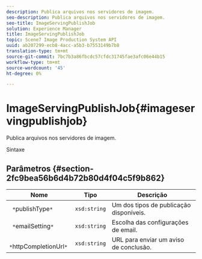```yaml
---
description: Publica arquivos nos servidores de imagem.
seo-description: Publica arquivos nos servidores de imagem.
seo-title: ImageServingPublishJob
solution: Experience Manager
title: ImageServingPublishJob
topic: Scene7 Image Production System API
uuid: ab207299-ecb8-4acc-a5b3-b7553149b7b8
translation-type: tm+mt
source-git-commit: 7bc7b3a86fbcdc57cfdc31745fae3afc06e44b15
workflow-type: tm+mt
source-wordcount: '45'
ht-degree: 0%

---
```



# ImageServingPublishJob{#imageservingpublishjob}

Publica arquivos nos servidores de imagem.

Sintaxe

## Parâmetros {#section-2fc9bea56b6d4b72b80d4f04c5f9b862}

| Nome | Tipo | Descrição |
|---|---|---|
| ` *`publishType`*` | `xsd:string` | Um dos tipos de publicação disponíveis. |
| ` *`emailSetting`*` | `xsd:string` | Escolha das configurações de email. |
| ` *`httpCompletionUrl`*` | `xsd:string` | URL para enviar um aviso de conclusão. |

